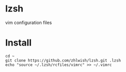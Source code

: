 lzsh
====

vim configuration files

Install
=====

```
cd ~
git clone https://github.com/zhlwish/lzsh.git .lzsh
echo "source ~/.lzsh/rcfiles/vimrc" >> ~/.vimrc 
```
